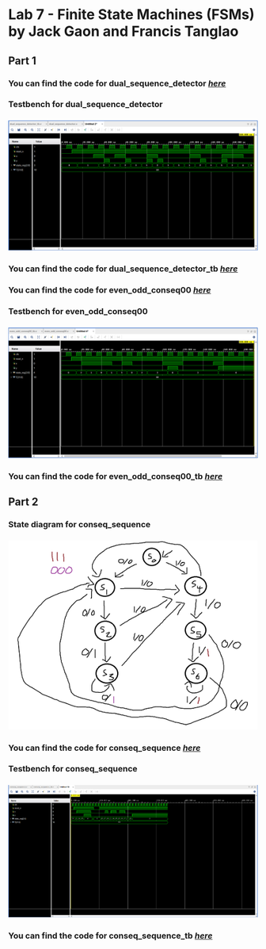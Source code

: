 # Lab 7 - Finite State Machines (FSMs) by Jack Gaon and Francis Tanglao

## Part 1
### You can find the code for dual_sequence_detector [*here*](https://github.com/fctanglao/DigitalLogicDesignUsingVerilogLabs/blob/main/Lab%207/Part%201/dual_sequence_detector.v)

### Testbench for dual_sequence_detector
### ![Testbench](https://github.com/fctanglao/DigitalLogicDesignUsingVerilogLabs/blob/main/Lab%207/Part%201/dual_sequence_detector%20testbench.png)
### You can find the code for dual_sequence_detector_tb [*here*](https://github.com/fctanglao/DigitalLogicDesignUsingVerilogLabs/blob/main/Lab%207/Part%201/dual_sequence_detector_tb.v)

### You can find the code for even_odd_conseq00 [*here*](https://github.com/fctanglao/DigitalLogicDesignUsingVerilogLabs/blob/main/Lab%207/Part%201/even_odd_conseq00.v)

### Testbench for even_odd_conseq00
### ![Testbench](https://github.com/fctanglao/DigitalLogicDesignUsingVerilogLabs/blob/main/Lab%207/Part%201/even_odd_conseq00%20testbench.png)
### You can find the code for even_odd_conseq00_tb [*here*](https://github.com/fctanglao/DigitalLogicDesignUsingVerilogLabs/blob/main/Lab%207/Part%201/even_odd_conseq00_tb.v)

## Part 2
### State diagram for conseq_sequence
### ![State diagram](https://github.com/fctanglao/DigitalLogicDesignUsingVerilogLabs/blob/main/Lab%207/Part%202/conseq_sequence%20state%20diagram.png)
### You can find the code for conseq_sequence [*here*](https://github.com/fctanglao/DigitalLogicDesignUsingVerilogLabs/blob/main/Lab%207/Part%202/conseq_sequence.v)

### Testbench for conseq_sequence
### ![Testbench](https://github.com/fctanglao/DigitalLogicDesignUsingVerilogLabs/blob/main/Lab%207/Part%202/conseq_sequence%20testbench.png)
### You can find the code for conseq_sequence_tb [*here*](https://github.com/fctanglao/DigitalLogicDesignUsingVerilogLabs/blob/main/Lab%207/Part%202/conseq_sequence_tb.v)
